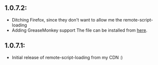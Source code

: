## 1.0.7.2:
  - Ditching Firefox, since they don't want to allow me the remote-script-loading
  - Adding GreaseMonkey support
    The file can be installed from [here](https://cdn.lordmau5.com/bttv4ffz.user.js).

## 1.0.7.1:
  - Initial release of remote-script-loading from my CDN :)
